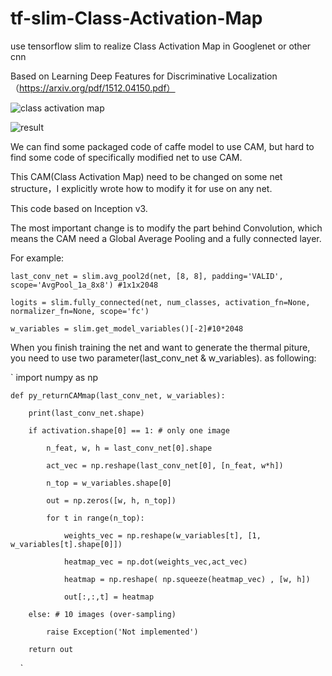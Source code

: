 # tf-slim-Class-Activation-Map
use tensorflow slim to realize  Class Activation Map in  Googlenet or other cnn

Based on Learning Deep Features for Discriminative Localization（https://arxiv.org/pdf/1512.04150.pdf）

![class activation map](https://github.com/wpydcr/tf-slim-Class-Activation-Map/blob/master/img./6874.jpg)

![result](https://github.com/wpydcr/tf-slim-Class-Activation-Map/blob/master/img./20171220111.jpg)

We can find some packaged code of caffe model to use CAM, but hard to find some code of specifically modified net to use CAM.

This CAM(Class Activation Map) need to be changed on some net structure，I explicitly wrote how to modify it for use on any net.

This code based on Inception v3.

The most important change is to modify the part behind Convolution, which means the CAM need a Global Average Pooling and a fully connected layer.

For example:

`last_conv_net = slim.avg_pool2d(net, [8, 8], padding='VALID',
                      scope='AvgPool_1a_8x8') #1x1x2048`
                      
`logits = slim.fully_connected(net, num_classes, activation_fn=None,
                     normalizer_fn=None, scope='fc')`
                     
`w_variables = slim.get_model_variables()[-2]#10*2048`

When you finish training the net and want to generate the thermal piture, you need to use two parameter(last_conv_net & w_variables). as following:

`
    import numpy as np

    def py_returnCAMmap(last_conv_net, w_variables):

        print(last_conv_net.shape)

        if activation.shape[0] == 1: # only one image

            n_feat, w, h = last_conv_net[0].shape

            act_vec = np.reshape(last_conv_net[0], [n_feat, w*h])

            n_top = w_variables.shape[0]

            out = np.zeros([w, h, n_top])

            for t in range(n_top):

                weights_vec = np.reshape(w_variables[t], [1, w_variables[t].shape[0]])

                heatmap_vec = np.dot(weights_vec,act_vec)

                heatmap = np.reshape( np.squeeze(heatmap_vec) , [w, h])

                out[:,:,t] = heatmap

        else: # 10 images (over-sampling)

            raise Exception('Not implemented')

        return out
    
    `
